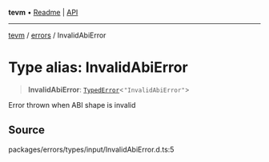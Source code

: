 **tevm** • [Readme](../../README.md) \| [API](../../modules.md)

***

[tevm](../../README.md) / [errors](../README.md) / InvalidAbiError

# Type alias: InvalidAbiError

> **InvalidAbiError**: [`TypedError`](TypedError.md)\<`"InvalidAbiError"`\>

Error thrown when ABI shape is invalid

## Source

packages/errors/types/input/InvalidAbiError.d.ts:5
